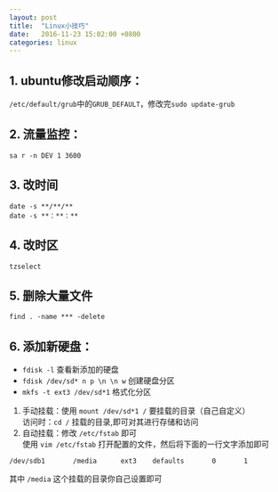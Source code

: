 ```yaml
---
layout: post
title:  "Linux小技巧"
date:   2016-11-23 15:02:00 +0800
categories: linux
---
```

## 1. ubuntu修改启动顺序：
`/etc/default/grub`中的`GRUB_DEFAULT`，修改完`sudo update-grub`
## 2. 流量监控：
`sa r -n DEV 1 3600`
## 3. 改时间
```
date -s **/**/**
date -s **：**：**
```
## 4. 改时区
`tzselect`
## 5. 删除大量文件
`find . -name *** -delete` 
## 6. 添加新硬盘：
* `fdisk -l` 查看新添加的硬盘
* `fdisk /dev/sd* n p \n \n w` 创建硬盘分区
* `mkfs -t ext3 /dev/sd*1` 格式化分区
1. 手动挂载：使用 `mount /dev/sd*1 /` 要挂载的目录（自己自定义）  
访问时：`cd /` 挂载的目录,即可对其进行存储和访问
2. 自动挂载：修改 `/etc/fstab` 即可  
使用 `vim /etc/fstab` 打开配置的文件，然后将下面的一行文字添加即可  
```
/dev/sdb1       /media      ext3    defaults       0       1
```
其中 `/media` 这个挂载的目录你自己设置即可
